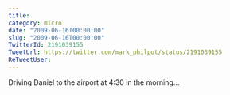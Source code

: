```yaml
---
title: 
category: micro
date: "2009-06-16T00:00:00"
slug: "2009-06-16T00:00:00"
TwitterId: 2191039155
TweetUrl: https://twitter.com/mark_philpot/status/2191039155
ReTweetUser: 
---
```


Driving Daniel to the airport at 4:30 in the morning...